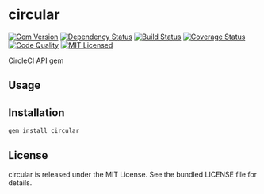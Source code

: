 circular
=========

[![Gem Version](https://img.shields.io/gem/v/circular.svg)](https://rubygems.org/gems/circular)
[![Dependency Status](https://img.shields.io/gemnasium/akerl/circular.svg)](https://gemnasium.com/akerl/circular)
[![Build Status](https://img.shields.io/circleci/project/akerl/circular.svg)](https://circleci.com/gh/akerl/circular)
[![Coverage Status](https://img.shields.io/codecov/c/github/akerl/circular.svg)](https://codecov.io/github/akerl/circular)
[![Code Quality](https://img.shields.io/codacy/c4e71c44d9d9498dbebe4ea1db979f59.svg)](https://www.codacy.com/app/akerl/circular)
[![MIT Licensed](https://img.shields.io/badge/license-MIT-green.svg)](https://tldrlegal.com/license/mit-license)

CircleCI API gem

## Usage

## Installation

    gem install circular

## License

circular is released under the MIT License. See the bundled LICENSE file for details.

